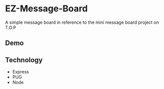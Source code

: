 # EZ-Message-Board
A simple message board in reference to the mini message board project on T.O.P

## Demo

## Technology
* Express
* PUG
* Node 
